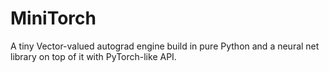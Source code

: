 # MiniTorch
A tiny Vector-valued autograd engine build in pure Python and a neural net library on top of it with PyTorch-like API.